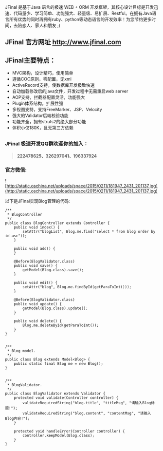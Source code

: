 JFinal 是基于Java 语言的极速 WEB + ORM 开发框架，其核心设计目标是开发迅速、代码量少、学习简单、功能强大、轻量级、易扩展、Restful。在拥有Java语言所有优势的同时再拥有ruby、python等动态语言的开发效率！为您节约更多时间，去陪恋人、家人和朋友 ;)

## JFinal 官方网址 http://www.jfinal.com ##

## JFinal主要特点： ##
  * MVC架构，设计精巧，使用简单
  * 遵循COC原则，零配置，无xml
  * ActiveRecord支持，使数据库开发极致快速
  * 自动加载修改后的java文件，开发过程中无需重启web server
  * AOP支持，拦截器配置灵活，功能强大
  * Plugin体系结构，扩展性强
  * 多视图支持，支持FreeMarker、JSP、Velocity
  * 强大的Validator后端校验功能
  * 功能齐全，拥有struts2的绝大部分功能
  * 体积小仅180K，且无第三方依赖

##  ##
### JFinal 极速开发QQ群欢迎你的加入： ###
> #### 222478625、326297041、196337924 ####

### 官方微信: ###
![http://static.oschina.net/uploads/space/2015/0211/181947_2431_201137.jpg](http://static.oschina.net/uploads/space/2015/0211/181947_2431_201137.jpg)

以下是JFinal实现Blog管理的代码:
```
/**
 * BlogController
 */
public class BlogController extends Controller {
	public void index() {
		setAttr("blogList", Blog.me.find("select * from blog order by id asc"));
	}
	
	public void add() {
	}
	
	@Before(BlogValidator.class)
	public void save() {
		getModel(Blog.class).save();
	}
	
	public void edit() {
		setAttr("blog", Blog.me.findById(getParaToInt()));
	}
	
	@Before(BlogValidator.class)
	public void update() {
		getModel(Blog.class).update();
	}
	
	public void delete() {
		Blog.me.deleteById(getParaToInt());
	}
}


/**
 * Blog model.
 */
public class Blog extends Model<Blog> {
	public static final Blog me = new Blog();
}


/**
 * BlogValidator.
 */
public class BlogValidator extends Validator {
	protected void validate(Controller controller) {
		validateRequiredString("blog.title", "titleMsg", "请输入Blog标题!");
		validateRequiredString("blog.content", "contentMsg", "请输入Blog内容!");
	}
	
	protected void handleError(Controller controller) {
		controller.keepModel(Blog.class);
	}
}

```